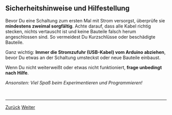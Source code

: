 <link rel="stylesheet" href="assets/css/custom.css?v=2">

## Sicherheitshinweise und Hilfestellung

Bevor Du eine Schaltung zum ersten Mal mit Strom versorgst, überprüfe sie **mindestens zweimal sorgfältig**. Achte darauf, dass alle Kabel richtig stecken, nichts vertauscht ist und keine Bauteile falsch herum angeschlossen sind. So vermeidest Du Kurzschlüsse oder beschädigte Bauteile.

Ganz wichtig: **Immer die Stromzufuhr (USB-Kabel) vom Arduino abziehen**, bevor Du etwas an der Schaltung umsteckst oder neue Bauteile einbaust.

Wenn Du nicht weiterweißt oder etwas nicht funktioniert, **frage unbedingt nach Hilfe**.

_Ansonsten: Viel Spaß beim Experimentieren und Programmieren!_

<p class="spacing-1">&nbsp;</p>

---

<div class="nav-container">
  <a href="Kursstart" class="button">Zurück</a>
  <a href="Grundlagen1" class="button">Weiter</a>
</div>
